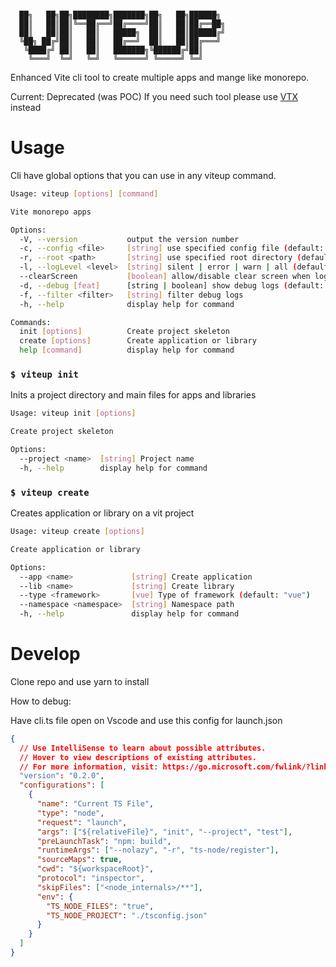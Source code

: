 ```

  ██╗   ██╗██╗████████╗███████╗██╗   ██╗██████╗
  ██║   ██║██║╚══██╔══╝██╔════╝██║   ██║██╔══██╗
  ██║   ██║██║   ██║   █████╗  ██║   ██║██████╔╝
  ╚██╗ ██╔╝██║   ██║   ██╔══╝  ██║   ██║██╔═══╝
   ╚████╔╝ ██║   ██║   ███████╗╚██████╔╝██║
    ╚═══╝  ╚═╝   ╚═╝   ╚══════╝ ╚═════╝ ╚═╝

```

Enhanced Vite cli tool to create multiple apps and mange like monorepo.

Current: Deprecated (was POC)
If you need such tool please use [VTX](https://github.com/miguelramos/vtx) instead

# Usage

Cli have global options that you can use in any viteup command.

```bash
Usage: viteup [options] [command]

Vite monorepo apps

Options:
  -V, --version           output the version number
  -c, --config <file>     [string] use specified config file (default: "vite.config")
  -r, --root <path>       [string] use specified root directory (default: ".")
  -l, --logLevel <level>  [string] silent | error | warn | all (default: "all")
  --clearScreen           [boolean] allow/disable clear screen when logging (default: false)
  -d, --debug [feat]      [string | boolean] show debug logs (default: false)
  -f, --filter <filter>   [string] filter debug logs
  -h, --help              display help for command

Commands:
  init [options]          Create project skeleton
  create [options]        Create application or library
  help [command]          display help for command
```

### `$ viteup init`

Inits a project directory and main files for apps and libraries

```bash
Usage: viteup init [options]

Create project skeleton

Options:
  --project <name>  [string] Project name
  -h, --help        display help for command
```

### `$ viteup create`

Creates application or library on a vit project

```bash
Usage: viteup create [options]

Create application or library

Options:
  --app <name>             [string] Create application
  --lib <name>             [string] Create library
  --type <framework>       [vue] Type of framework (default: "vue")
  --namespace <namespace>  [string] Namespace path
  -h, --help               display help for command
```

# Develop

Clone repo and use yarn to install

How to debug:

Have cli.ts file open on Vscode and use this config for launch.json

```json
{
  // Use IntelliSense to learn about possible attributes.
  // Hover to view descriptions of existing attributes.
  // For more information, visit: https://go.microsoft.com/fwlink/?linkid=830387
  "version": "0.2.0",
  "configurations": [
    {
      "name": "Current TS File",
      "type": "node",
      "request": "launch",
      "args": ["${relativeFile}", "init", "--project", "test"],
      "preLaunchTask": "npm: build",
      "runtimeArgs": ["--nolazy", "-r", "ts-node/register"],
      "sourceMaps": true,
      "cwd": "${workspaceRoot}",
      "protocol": "inspector",
      "skipFiles": ["<node_internals>/**"],
      "env": {
        "TS_NODE_FILES": "true",
        "TS_NODE_PROJECT": "./tsconfig.json"
      }
    }
  ]
}
```
